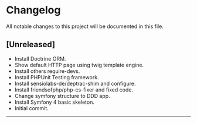 # Changelog
All notable changes to this project will be documented in this file.

## [Unreleased]

 * Install Doctrine ORM.
 * Show default HTTP page using twig template engine.
 * Install others require-devs.
 * Install PHPUnit Testing framework.
 * Install sensiolabs-de/deptrac-shim and configure.
 * Install friendsofphp/php-cs-fixer and fixed code.
 * Change symfony structure to DDD app.
 * Install Symfony 4 basic skeleton.
 * Initial commit.
___

